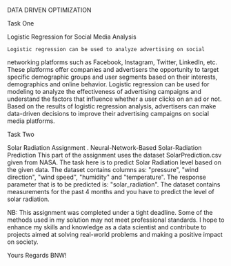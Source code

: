 DATA DRIVEN OPTIMIZATION

Task One

Logistic Regression for Social Media Analysis

    Logistic regression can be used to analyze advertising on social
networking platforms such as Facebook, Instagram, Twitter,
LinkedIn, etc. These platforms offer companies and advertisers
the opportunity to target specific demographic groups and user
segments based on their interests, demographics and online
behavior.
Logistic regression can be used for modeling to analyze the effectiveness of advertising campaigns and understand the factors that influence whether a user clicks on an ad or not. Based
on the results of logistic regression analysis, advertisers can
make data-driven decisions to improve their advertising campaigns on social media platforms.

Task Two

Solar Radiation Assignment
. Neural-Network-Based Solar-Radiation Prediction
This part of the assignment uses the dataset SolarPrediction.csv
given from NASA. The task here is to predict Solar Radiation
level based on the given data. The dataset contains columns
as: "pressure", "wind direction", "wind speed", "humidity" and
"temperature". The response parameter that is to be predicted
is: "solar_radiation". The dataset contains measurements for
the past 4 months and you have to predict the level of solar
radiation.


NB: This assignment was completed under a tight deadline. Some of the methods used in my solution may not meet professional standards. I hope to enhance my skills and knowledge as a data scientist and contribute to projects aimed at solving real-world problems and making a positive impact on society.

Yours Regards
BNW!
